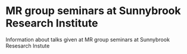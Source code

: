 # MR group seminars at Sunnybrook Research Institute

Information about talks given at MR group seminars at Sunnybrook Resesarch Instute
